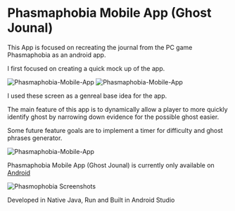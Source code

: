 
# Phasmaphobia Mobile App (Ghost Jounal)

This App is focused on recreating the journal from the PC game Phasmaphobia as an android app. 

I first focused on creating a quick mock up of the app.

![Phasmaphobia-Mobile-App](https://i.imgur.com/MSbzrsG.png "Phasmaphobia Mobile App")
![Phasmaphobia-Mobile-App](https://i.imgur.com/f06oqMV.png "Phasmaphobia Mobile App")

I used these screen as a genreal base idea for the app.

The main feature of this app is to dynamically allow a player to more quickly identify ghost by narrowing down evidence for the possible ghost easier.

Some future feature goals are to implement a timer for difficulty and ghost phrases generator.

![Phasmaphobia-Mobile-App](https://i.imgur.com/f06oqMV.png "Phasmaphobia Mobile App")

Phasmaphobia Mobile App (Ghost Jounal) is currently only available on [Android](https://play.google.com/store/apps/details?id=com.phasmophobiacompanion) 

![Phasmophobia Screenshots](https://i.imgur.com/9CAVMow.png "Phasmophobia Screenshots")

Developed in Native Java, Run and Built in Android Studio

